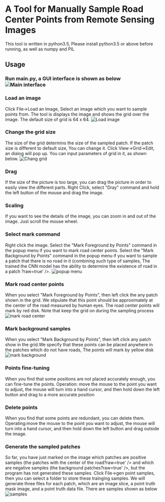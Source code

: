 <h1> A Tool for Manually Sample Road Center Points from Remote Sensing Images</h1>
This tool is written in python3.5, Please install python3.5 or above before running, as well as numpy and PIL
<h2>Usage</h2>
<h3>Run main.py, a GUI interface is shown as below
<img alt='Main interface' src='images/main.jpg?raw=true' />
<h3>Load an image</h3>
Click File->Load an Image, Select an image which you want to sample points from. The tool is displays the image and shows the grid over the image. The default size of grid is 64 x 64. 
<img alt='Load image' src='images/load.jpg?raw=true' />
<h3>Change the grid size</h3>
The size of the grid determins the size of the sampled patch. If the patch size is different to default size, You can change it. Click View->Grid->Edit, an dialog will pop up. You can input parameters of grid in it, as shown below. 
<img alt='Chang grid' src='images/gridsetting.jpg?raw=true' />
<h3> Drag</h3>
If the size of the picture is too large, you can drag the picture in order to easily view the different parts. Right Click, select "Dray" command and hold the left button of the mouse and drag the image.
<h3>Scaling</h3>
If you want to see the details of the image, you can zoom in and out of the image. Just scroll the mouse wheel.
<h3> Select mark command</h3>
Right click the image. Select the "Mark Foreground by Points" command in the popup menu if you want to mark road center points. Select the "Mark Background by Points" command in the popup menu if you want to sample a patch that there is no road in it (combining such type of samples, The trained the CNN model has the ability to determine the existence of road in a patch ?raw=true' />.
<img alt='popup menu' src='images/popmenu.jpg?raw=true' />
<h3> Mark road center points</h3>
When you select "Mark Foreground by Points", then left click the any patch shown in the grid. We stipulate that this point should be approximately at the center of the road measured by human eyes. The road center points will mark by red disk. Note that keep the grid on during the sampling process
<img alt='mark road center' src='images/roadcenter.jpg?raw=true' />
<h3> Mark background samples</h3>
When you select "Mark Background by Points", then left click any patch show in the grid.We specify that these points can be placed anywhere in the patches which do not have roads, The points will mark by yellow disk
<img alt='mark background' src='images/background.jpg?raw=true' />
<h3> Points fine-tuning</h3>
When you find that some positions are not placed accurately enough, you can fine-tune the points. Operation: move the mouse to the point you want to adjust, the mouse will turn into a hand cursor, and then hold down the left button and drag to a more accurate position
<h3>Delete points</h3>
When you find that some points are redundant, you can delete them. Operating:move the mouse to the point you want to adjust, the mouse will turn into a hand cursor, and then hold down the left button and drag outside the image.
<h3>Generate the sampled patches</h3>
So far, you have just marked on the image which patches are positive samples (the patches with the center of the road?raw=true' /> and which are negative samples (the background patches?raw=true' />, but the program has not generated these samples. Click File->gen point samples, then you can select a folder to store these trainging samples. We will generate three files for each patch, which are an image slice, a point truth mask image, and a point truth data file. There are samples shown as below
<img alt='samples' src='images/samples.jpg?raw=true' />

